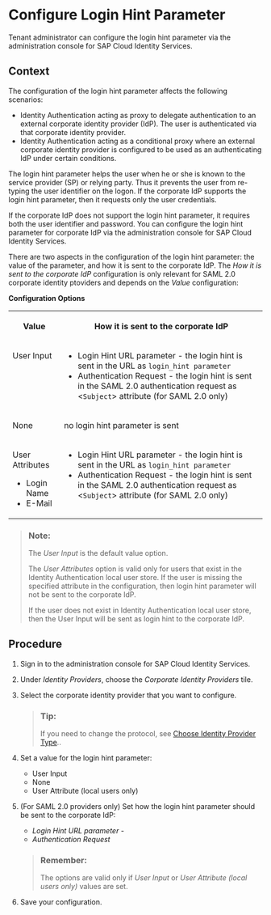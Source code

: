 <!-- loioc6dd6a5f141f4df0ae93b98904014e17 -->

# Configure Login Hint Parameter

Tenant administrator can configure the login hint parameter via the administration console for SAP Cloud Identity Services.



## Context

The configuration of the login hint parameter affects the following scenarios:

-   Identity Authentication acting as proxy to delegate authentication to an external corporate identity provider \(IdP\). The user is authenticated via that corporate identity provider.
-   Identity Authentication acting as a conditional proxy where an external corporate identity provider is configured to be used as an authenticating IdP under certain conditions.

The login hint parameter helps the user when he or she is known to the service provider \(SP\) or relying party. Thus it prevents the user from re-typing the user identifier on the logon. If the corporate IdP supports the login hint parameter, then it requests only the user credentials.

If the corporate IdP does not support the login hint parameter, it requires both the user identifier and password. You can configure the login hint parameter for corporate IdP via the administration console for SAP Cloud Identity Services.

There are two aspects in the configuration of the login hint parameter: the value of the parameter, and how it is sent to the corporate IdP. The *How it is sent to the corporate IdP* configuration is only relevant for SAML 2.0 corporate identity ptoviders and depends on the *Value* configuration:

**Configuration Options**


<table>
<tr>
<th valign="top">

Value



</th>
<th valign="top">

How it is sent to the corporate IdP



</th>
</tr>
<tr>
<td valign="top">

User Input



</td>
<td valign="top">

-   Login Hint URL parameter - the login hint is sent in the URL as `login_hint parameter`
-   Authentication Request - the login hint is sent in the SAML 2.0 authentication request as <`Subject`\> attribute \(for SAML 2.0 only\)



</td>
</tr>
<tr>
<td valign="top">

None



</td>
<td valign="top">

no login hint parameter is sent



</td>
</tr>
<tr>
<td valign="top">

User Attributes

-   Login Name
-   E-Mail



</td>
<td valign="top">

-   Login Hint URL parameter - the login hint is sent in the URL as `login_hint parameter`
-   Authentication Request - the login hint is sent in the SAML 2.0 authentication request as <`Subject`\> attribute \(for SAML 2.0 only\)



</td>
</tr>
</table>

> ### Note:  
> The *User Input* is the default value option.
> 
> The *User Attributes* option is valid only for users that exist in the Identity Authentication local user store. If the user is missing the specified attribute in the configuration, then login hint parameter will not be sent to the corporate IdP.
> 
> If the user does not exist in Identity Authentication local user store, then the User Input will be sent as login hint to the corporate IdP.



## Procedure

1.  Sign in to the administration console for SAP Cloud Identity Services.

2.  Under *Identity Providers*, choose the *Corporate Identity Providers* tile.

3.  Select the corporate identity provider that you want to configure.

    > ### Tip:  
    > If you need to change the protocol, see [Choose Identity Provider Type](choose-identity-provider-type-0838379.md)..

4.  Set a value for the login hint parameter:

    -   User Input
    -   None
    -   User Attribute \(local users only\)

5.  \(For SAML 2.0 providers only\) Set how the login hint parameter should be sent to the corporate IdP:

    -   *Login Hint URL parameter* -
    -   *Authentication Request*

    > ### Remember:  
    > The options are valid only if *User Input* or *User Attribute \(local users only\)* values are set.

6.  Save your configuration.


